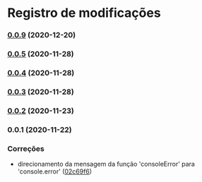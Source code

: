 # Registro de modificações

### [0.0.9](https://github.com/brodao/act-core-js/compare/v0.0.5...v0.0.9) (2020-12-20)

### [0.0.5](https://github.com/brodao/act-core-js/compare/v0.0.4...v0.0.5) (2020-11-28)

### [0.0.4](https://github.com/brodao/act-core-js/compare/v0.0.3...v0.0.4) (2020-11-28)

### [0.0.3](https://github.com/brodao/act-core-js/compare/v0.0.2...v0.0.3) (2020-11-28)

### [0.0.2](https://github.com/brodao/act-core-js/compare/v0.0.1...v0.0.2) (2020-11-23)

### 0.0.1 (2020-11-22)


### Correções

* direcionamento da mensagem da função 'consoleError' para 'console.error' ([02c69f6](https://github.com/brodao/act-core-js/commit/02c69f62c6f0497a1c21dc8037699a7853633f7c))
